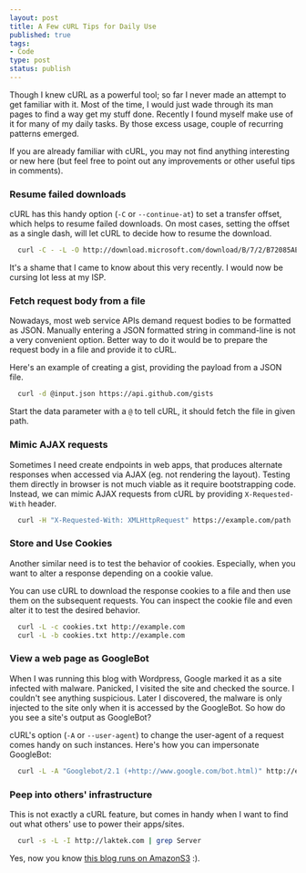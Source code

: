 ```yaml
--- 
layout: post
title: A Few cURL Tips for Daily Use 
published: true
tags: 
- Code 
type: post
status: publish
---
```


Though I knew cURL as a powerful tool; so far I never made an attempt to get familiar with it. Most of the time, I would just wade through its man pages to find a way get my stuff done. Recently I found myself make use of it for many of my daily tasks. By those excess usage, couple of recurring patterns emerged.

If you are already familiar with cURL, you may not find anything interesting or new here (but feel free to point out any improvements or other useful tips in comments).

### Resume failed downloads

cURL has this handy option (`-C` or `--continue-at`) to set a transfer offset, which helps to resume failed downloads. On most cases, setting the offset as a single dash, will let cURL to decide how to resume the download.

```bash
  curl -C - -L -O http://download.microsoft.com/download/B/7/2/B72085AE-0F04-4C6F-9182-BF1EE90F5273/Windows_7_IE9.part03.rar
```

It's a shame that I came to know about this very recently. I would now be cursing lot less at my ISP.

### Fetch request body from a file

Nowadays, most web service APIs demand request bodies to be formatted as JSON. Manually entering a JSON formatted string in command-line is not a very convenient option. Better way to do it would be to prepare the request body in a file and provide it to cURL.

Here's an example of creating a gist, providing the payload from a JSON file. 

```bash
  curl -d @input.json https://api.github.com/gists
```

Start the data parameter with a `@` to tell cURL, it should fetch the file in given path.

### Mimic AJAX requests

Sometimes I need create endpoints in web apps, that produces alternate responses when accessed via AJAX (eg. not rendering the layout). Testing them directly in browser is not much viable as it require bootstrapping code. Instead, we can mimic AJAX requests from cURL by providing `X-Requested-With` header.

```bash
  curl -H "X-Requested-With: XMLHttpRequest" https://example.com/path
```

### Store and Use Cookies

Another similar need is to test the behavior of cookies. Especially, when you want to alter a response depending on a cookie value.

You can use cURL to download the response cookies to a file and then use them on the subsequent requests. You can inspect the cookie file and even alter it to test the desired behavior.

```bash
  curl -L -c cookies.txt http://example.com 
  curl -L -b cookies.txt http://example.com
```

### View a web page as GoogleBot

When I was running this blog with Wordpress, Google marked it as a site infected with malware. Panicked, I visited the site and checked the source. I couldn't see anything suspicious. Later I discovered, the malware is only injected to the site only when it is accessed by the GoogleBot. So how do you see a site's output as GoogleBot?

cURL's option (`-A` or `--user-agent`) to change the user-agent of a request comes handy on such instances. Here's how you can impersonate GoogleBot:

```bash
  curl -L -A "Googlebot/2.1 (+http://www.google.com/bot.html)" http://example.com
```

### Peep into others' infrastructure

This is not exactly a cURL feature, but comes in handy when I want to find out what others' use to power their apps/sites.

```bash
  curl -s -L -I http://laktek.com | grep Server
```

Yes, now you know [this blog runs on AmazonS3](http://laktek.com/2011/11/17/why-and-how-i-revamped-my-blog) :).
